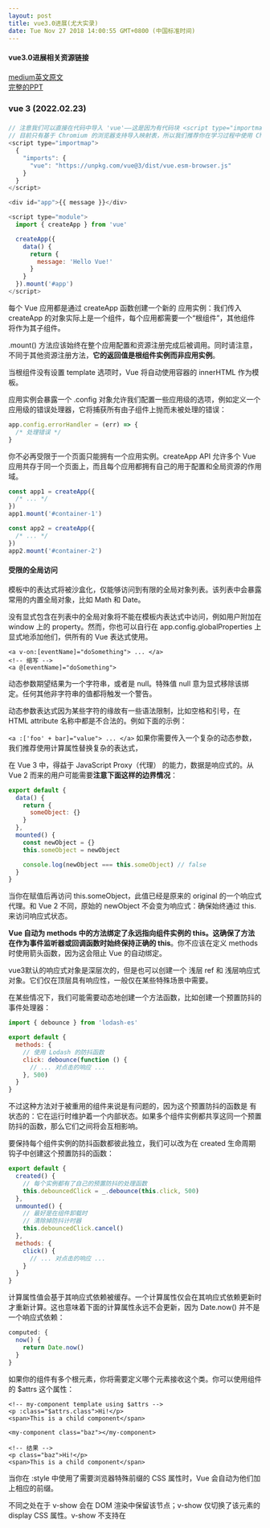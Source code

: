 ```yaml
---
layout: post
title: vue3.0进展(尤大实录)
date: Tue Nov 27 2018 14:00:55 GMT+0800 (中国标准时间)
---
```

#### **vue3.0进展相关资源链接**
[medium英文原文](https://medium.com/the-vue-point/plans-for-the-next-iteration-of-vue-js-777ffea6fabf)<br/>
[完整的PPT](https://docs.google.com/presentation/d/1yhPGyhQrJcpJI2ZFvBme3pGKaGNiLi709c37svivv0o/edit#slide=id.p)<br/>

### vue 3 (2022.02.23)

### 

```js
// 注意我们可以直接在代码中导入 'vue'——这是因为有代码块 <script type="importmap">，使用了一个名为导入映射表 (Import Maps) 的浏览器原生功能。
// 目前只有基于 Chromium 的浏览器支持导入映射表，所以我们推荐你在学习过程中使用 Chrome 或 Edge。如果更偏爱那些还不支持导入映射表的浏览器，你可以使用 es-module-shims 来进行 polyfill。
<script type="importmap">
  {
    "imports": {
      "vue": "https://unpkg.com/vue@3/dist/vue.esm-browser.js"
    }
  }
</script>

<div id="app">{{ message }}</div>

<script type="module">
  import { createApp } from 'vue'

  createApp({
    data() {
      return {
        message: 'Hello Vue!'
      }
    }
  }).mount('#app')
</script>
```

每个 Vue 应用都是通过 createApp 函数创建一个新的 应用实例：我们传入 createApp 的对象实际上是一个组件，每个应用都需要一个“根组件”，其他组件将作为其子组件。

.mount() 方法应该始终在整个应用配置和资源注册完成后被调用。同时请注意，不同于其他资源注册方法，**它的返回值是根组件实例而非应用实例**。

当根组件没有设置 template 选项时，Vue 将自动使用容器的 innerHTML 作为模板。

应用实例会暴露一个 .config 对象允许我们配置一些应用级的选项，例如定义一个应用级的错误处理器，它将捕获所有由子组件上抛而未被处理的错误：

```js
app.config.errorHandler = (err) => {
  /* 处理错误 */
}
```

你不必再受限于一个页面只能拥有一个应用实例。createApp API 允许多个 Vue 应用共存于同一个页面上，而且每个应用都拥有自己的用于配置和全局资源的作用域。

```js
const app1 = createApp({
  /* ... */
})
app1.mount('#container-1')

const app2 = createApp({
  /* ... */
})
app2.mount('#container-2')
```

#### 受限的全局访问
模板中的表达式将被沙盒化，仅能够访问到有限的全局对象列表。该列表中会暴露常用的内置全局对象，比如 Math 和 Date。

没有显式包含在列表中的全局对象将不能在模板内表达式中访问，例如用户附加在 window 上的 property。然而，你也可以自行在 app.config.globalProperties 上显式地添加他们，供所有的 Vue 表达式使用。


```vue
<a v-on:[eventName]="doSomething"> ... </a>
<!-- 缩写 -->
<a @[eventName]="doSomething">
```
动态参数期望结果为一个字符串，或者是 null。特殊值 null 意为显式移除该绑定。任何其他非字符串的值都将触发一个警告。

动态参数表达式因为某些字符的缘故有一些语法限制，比如空格和引号，在 HTML attribute 名称中都是不合法的。例如下面的示例：

<!-- 这会触发一个编译器警告 -->
`<a :['foo' + bar]="value"> ... </a>`
如果你需要传入一个复杂的动态参数，我们推荐使用计算属性替换复杂的表达式，


在 Vue 3 中，得益于 JavaScript Proxy（代理） 的能力，数据是响应式的。从 Vue 2 而来的用户可能需要**注意下面这样的边界情况**：

```js
export default {
  data() {
    return {
      someObject: {}
    }
  },
  mounted() {
    const newObject = {}
    this.someObject = newObject

    console.log(newObject === this.someObject) // false
  }
}
```
当你在赋值后再访问 this.someObject，此值已经是原来的 original 的一个响应式代理。和 Vue 2 不同，原始的 newObject 不会变为响应式：确保始终通过 this. 来访问响应式状态。

**Vue 自动为 methods 中的方法绑定了永远指向组件实例的 this。这确保了方法在作为事件监听器或回调函数时始终保持正确的 this**。你不应该在定义 methods 时使用箭头函数，因为这会阻止 Vue 的自动绑定。


vue3默认的响应式对象是深层次的，但是也可以创建一个 浅层 ref 和 浅层响应式对象。它们仅在顶层具有响应性，一般仅在某些特殊场景中需要。

在某些情况下，我们可能需要动态地创建一个方法函数，比如创建一个预置防抖的事件处理器：

```js
import { debounce } from 'lodash-es'

export default {
  methods: {
    // 使用 Lodash 的防抖函数
    click: debounce(function () {
      // ... 对点击的响应 ...
    }, 500)
  }
}
```
不过这种方法对于被重用的组件来说是有问题的，因为这个预置防抖的函数是 有状态的：它在运行时维护着一个内部状态。如果多个组件实例都共享这同一个预置防抖的函数，那么它们之间将会互相影响。

要保持每个组件实例的防抖函数都彼此独立，我们可以改为在 created 生命周期钩子中创建这个预置防抖的函数：

```js
export default {
  created() {
    // 每个实例都有了自己的预置防抖的处理函数
    this.debouncedClick = _.debounce(this.click, 500)
  },
  unmounted() {
    // 最好是在组件卸载时
    // 清除掉防抖计时器
    this.debouncedClick.cancel()
  },
  methods: {
    click() {
      // ... 对点击的响应 ...
    }
  }
}
```

计算属性值会基于其响应式依赖被缓存。一个计算属性仅会在其响应式依赖更新时才重新计算。这也意味着下面的计算属性永远不会更新，因为 Date.now() 并不是一个响应式依赖：

```js
computed: {
  now() {
    return Date.now()
  }
}
```

如果你的组件有多个根元素，你将需要定义哪个元素接收这个类。你可以使用组件的 $attrs 这个属性：
```vue
<!-- my-component template using $attrs -->
<p :class="$attrs.class">Hi!</p>
<span>This is a child component</span>

<my-component class="baz"></my-component>

<!-- 结果 -->
<p class="baz">Hi!</p>
<span>This is a child component</span>
```

当你在 :style 中使用了需要浏览器特殊前缀的 CSS 属性时，Vue 会自动为他们加上相应的前缀。


不同之处在于 v-show 会在 DOM 渲染中保留该节点；v-show 仅切换了该元素的 display CSS 属性。v-show 不支持在 <template> 元素上使用，也没有 v-else 来配合。

当 v-if 和 v-for 同时存在于一个元素上的时候，v-if 会首先被执行

v-for当遍历一个对象时，顺序是依据 Object.keys() 的枚举顺序，由于不同的 JavaScript 引擎可能会有不同的实现，所以可能会导致顺序不一致。

```vue
<!-- 
 这会抛出一个错误，因为属性 todo 此时
 没有在该实例上定义
-->
<li v-for="todo in todos" v-if="!todo.isComplete">
  {{ todo.name }}
</li>

<!-- 推荐 -->
<template v-for="todo in todos">
  <li v-if="!todo.isComplete">
    {{ todo.name }}
  </li>
</template>
```

在计算属性中使用 reverse() 和 sort() 请保持谨慎！这两个方法将改变原始数组，计算函数中不应该这么做。请在调用这些方法之前创建一个原数组的副本：


有时我们会需要在内联的事件处理器中访问原生 DOM 事件。你可以给该处理器方法传入一个特殊的 $event 变量，或者使用一个内联箭头函数：

```vue
<!-- 使用特殊的 $event 变量 -->
<button @click="warn('Form cannot be submitted yet.', $event)">
  Submit
</button>

<!-- 使用箭头函数 -->
<button @click="(event) => warn('Form cannot be submitted yet.', event)">
  Submit
</button>
```

使用修饰符时需要注意调用的顺序，因为据此生成的相关代码也会是同样的顺序。因此使用 @click.prevent.self 会阻止元素内的所有点击而 @click.self.prevent 则只会阻止对元素本身的点击。

```vue
<!-- 添加事件监听器时，使用 capture（捕获）模式 -->
<!-- 例如：一个指向内部元素的事件，在被内部元素处理前，先被外部处理 -->
<div @click.capture="doThis">...</div>

<!-- 这个点击事件最多被触发一次 -->
<a @click.once="doThis"></a>

<!-- 滚动事件的默认行为（滚动）将立即发生 -->
<!-- 而不是等待 `onScroll` 完成  -->
<!-- 以防其中包含 `event.preventDefault()` -->
<div @scroll.passive="onScroll">...</div>
```

请勿同时使用 .passive 和 .prevent，因为 .prevent 会被忽略并且你的浏览器可能会抛出警告。请记住，.passive 是向浏览器表明你_不想_阻止事件的默认行为。并且如果你这样做，可能在浏览器中收到一个警告。


```js
<input
  :value="text"
  @input="event => text = event.target.value">
// 等价于
<input v-model="text">
```
v-model 会忽略任何表单元素上初始的 value，checked 或 selected attributes。它将始终将当前绑定的 JavaScript 状态视为数据的正确来源。你应该在 JavaScript 侧声明该初始值，使用data 选项。

```html
<span>多行信息：</span>
<p style="white-space: pre-line;">{{ message }}</p>
<textarea v-model="message" placeholder="请添加多行..."></textarea>

<!-- 错误 -->
<!-- 注意插值表达式在 <textarea> 中将不会工作。请使用 v-model 来替代。 -->
<textarea>{{ text }}</textarea>

<!-- 正确 -->
<textarea v-model="text"></textarea>
```

默认情况下，v-model 会在每次 input 事件后更新数据 (IME composition 阶段的状态例外)。你可以添加 lazy 修饰符来改为在每次 change 事件后更新数据：
```html
<!-- 在 "change" 事件后同步更新而不是 "input" -->
<input v-model.lazy="msg" />
```

### vue 3.0 beta (2020.04.21)

[vue3.0相关阅读](https://juejin.im/e/vue-3)

#### performance

- 重写了虚拟Dom的实现（且保证了兼容性，脱离模版的渲染需求旺盛）。
- 编译模板的优化。
- 更高效的组件初始化。
- update性能提高1.3~2倍。
- SSR速度提高了2~3倍。

**要点1：编译模板的优化**

其实就是将模板编译成带标识的，静态节点和动态节点会有不同的标识，这样等到diff算法时，静态节点就不需要遍历，直接追踪带有动态节点标识的即可。提升了js的执行效率。

**要点2: 事件监听缓存：cacheHandlers**

正常情况下，当函数更新时，定义的函数每次都会更新成新的，然后再绑定到模板上，但这样也会有性能的消耗。这里的cacheHandlers其实就是将函数缓存起来而已。


#### tree shaking

- 可以将无用模块“剪辑”，仅打包需要的（比如v-model,<transition>，用不到就不会打包）。
- 一个简单“HelloWorld”大小仅为：13.5kb
- 11.75kb，仅Composition API。包含运行时完整功能：22.5kb，
- 拥有更多的功能，却比Vue 2更迷你。

很多时候，我们并不需要 vue提供的所有功能，在 vue 2 并没有方式排除掉，但是 3.0 都可能做成了按需引入。

#### composition api

混入(mixin) 将不再作为推荐使用， Composition API可以实现更灵活且无副作用的复用代码。与React Hooks 类似的东西，实现方式不同。

[具体参考](https://composition-api.vuejs.org/api.html#setup)，主要是上面6个api，其他都是工具函数


#### fragment

Fragment翻译为：“碎片”

- 不再限于模板中的单个根节点
- render 函数也可以返回数组了，类似实现了 React.Fragments 的功能 。

#### vite

地址：github.com/vuejs/vite
一个简易的http服务器，无需webpack编译打包，根据请求的Vue文件，直接发回渲染，且支持热更新（非常快）。其实就是前端发送请求，然后vue的服务器分析请求的资源，然后将处理好的文件发回浏览器，就可以直接在浏览器里渲染，就不需要webpack等处理包的工具。



### vue 3.0 (更早)

以下内容整理自尤大演讲视频,[点击查看视频详情](https://juejin.im/entry/5bfb441351882528c4467bc4?utm_source=gold_browser_extension)

vue3.0**进展特性一栏**
1. 更快
  - virtual DOM实现重构，优化编译减少运行时开销
  - 优化slots的生成
  - 静态内容的提取
  - 数据监听系统
  - 利用proxy减少组件实例初始化开销
2. 更小
  - vue本身的runtime可以变得更小
3. 更易维护
  - Flow -> TypeScript
  - 内部模块解耦
  - 模板编译器重构
  - 更好的多端渲染支持
  - 更好的警告信息
4. 新特性
  - 新功能之响应式的数据监听Api
  - 轻松排查组件更新的触发原因
  - 更好的ts支持包括原生的Calss Api和TSX
  - Experimental Hooks api
  - Experimental Time slicing Support
5. 关于IE支持
6. 最早也得2019年下半年发布


**virtual DOM实现重构，优化编译减少运行时开销**<br/>
virtual dom在运行时有很多潜在开销，比如说在模板里有很多不会变动的地方，但虚拟dom会重新生成这些节点，然后对这些节点进行比对，其实这些操作在很多情况下其实不必要，因此可以在编译时对模板进行分析，来减少这些运行时的开销。vue2.x有一定程度的优化，但3.0更彻底。

当将模板编译为虚拟dom的渲染函数时，在vue2.0里不管是原生组件还是浏览器自带的html的元素，都是统一作为一个字符串传递给h函数（就是创建一个虚拟node的一个函数）里，然后判断一个元素到底是组件还是原生元素的时候，其实是在运行时来做的。这里不可避免就有些开销，因为都需要先判断一下是组件还是原生元素。而3.0则在编译时进行判断，如果一定是一个html原生元素的话，那我们在运行时就直接生成原生元素对应的虚拟dom的代码。同样，如果是组件，就生成组件的代码。这就是所谓的`Component fast Path`，还有就是尽可能生成所谓的叫`Monomorphic calls`，即在生成这些虚拟node的时候，我们的函数调用要尽可能的形状一致，也就是它要有同样个数的参数。这样对于我们生成的代码，更易于被js引擎来优化，这些就是一些比较底层的优化技巧。

最后还可以做，在模板中直接静态的分析一个元素所包含的子元素的类型，比如下面代码，我们在div里有一个span标签，这时就可以在生成的代码里面，给运行时留下一些类似于`hint`(其实就是一些提示)，比如这里是一个元素，然后就可以在算法里，直接跳入对应只有一个子元素的这个分支。就可以跳过很多其他不必要的判断，这些积少成多的优化，就可以在整个应用产生很客观的收益。

```html
<div>
  <span></span>
</div>
```

**优化slots的生成：**

之前我们使用slots时，一般先在父组件里定义一个slot，然后会自动传入到子组件。但当这个slot在父组件内变化后，会先在父组件里更新完毕，然后才会传入子组件并引发子组件更新，也就是每次都需要更新两个组件，也就是父子关联更新。在新的生成机制里，我们将所有的slot都跟`scope slot`一样统一生成为一个函数，这个函数可以认为是一个lazy的函数，当你把函数传给子组件之后，由子组件来决定什么时候来调用这个函数，当子组件调用这个函数的时候，这个slot的依赖就成为了子组件而不是父组件的，这时当依赖变动的时候，只需要重新渲染子组件，然后父子的依赖就彻底的分开。这样在整个应用中就会得到一个非常精确的组件级的依赖收集，进而可以进一步的避免不必要的组件渲染。到这里，就基本可以说vue的更新检测是完全精确的了，也就是任何组件当其真正的依赖变化时才会更新，就不存在需要手动优化组件过度重绘这个问题了。

**静态内容的提取：**

这个其实在2.0里已经做了，就是当我们检测到一部分的模板是不变的，直接可以把它提取出来，那么在之后的更新中，这一部分模板不仅可以直接复用之前的虚拟DOM，连比对过程都可以直接整个树直接跳过。但2.0里没有做的是，当一个元素它内部任意深度包含任意动态内容的时候，那整个元素就无法被静态化，那这就很可惜，但是还可以做一些优化，那就是如果这个元素本身上面所有的属性都是静态的，那就可以把这个属性对象给提取出来，提取之后，然后我们比对这个元素的时候，发现这个元素它的所有的data都是一样的，那这个元素本身就不需要比对了。然后就可以直接去比对他们的children就可以了。

还有内联事件函数提取，比如`<Comp @event="count++">`其实就是一个内联的函数，也就是每次重新渲染的时候都会生成一个新的函数，由于这个新的函数和之前的函数是不一样的，虽然做的事情是一样的，但对于js来说无法区分，因此为了安全起见，会导致这个子组件每次都重新渲染，通过一定程度的优化，就是我们把它生成一次之后，就把它给cache，之后每次都复用同一个函数，这样就可以避免子组件无谓更新的一个效果。

以上就是关于模板编译以及虚拟dom运行时性能方面的优化

**数据监听系统**:  

在2.0里面，用的是ES5的getter及setter，也就是`Object.defineProperty`这个api，在3.0里我们会基于proxy来实现一个全新的数据监听系统。这个已经实现在我们的Prototype里面了，还实现了全语言特性支持，同时还有更好的特性。全语言特性支持意味着，对新属性的增加、删除，数组的index/length修改，Map,Set,WeakMap,WeakSet及Classes等都能完美支持。同时在应用初始化时候，侦听大规模数据的时候，性能也会得到提升。事实上基于proxy的数据侦听系统，是所谓的lazy by default，就是只有当一个数据被用到的时候，我们才会使用它，如果对于一个大数据，但是只使用了其中的一部分，那其实我们只会监听其中的一小部分，这也是另一方面的一个性能优化。

**利用proxy还可以减少组件实例初始化开销**:  

我们知道每个vue组件都会代理它所包含的，包括所有的data，computed以及props，这些代理都是通过`Object.defineProperty`来实现的。在实际的实例生成中，其实大量的`Object.defineProperty`是一个相对昂贵的一个操作。在3.0里，我们直接暴露给用户的这个this,其实是一个真正的组件实例的一个proxy，然后当你在这个proxy上获取一些属性的时候，我们内部再做判断，这样就彻底的避免了`Object.defineProperty`使用。然后实测下来也是对组件实例化、初始化，实例的初始化带来了很高的性能提升，所以实例及组件的初始化也快了近一倍。所有这些初始化最终达到的一个大概的效果就是，**速度加倍，内存占用减半**。这些改动都不涉及上层api的改动，也就是说使用3.0还是之前的api就可以达到这个性能。另外proxy不但可以监听set，get，还可以做更多事情

**vue本身的runtime可以变得更小**:  

现在vue代码运行时也就是20k左右，为了做到更小，就是让我们的整个代码结构可以和tree-shaking（可以在最后编译的时候将没有用到的代码给扔掉）配合起来。之前vue的代码，一个vue对象进来，然后所有的东西都在这个vue对象上，这样的话其实所有你没有用到的东西，也没有办法扔掉，因为他们都被增添到vue这个全局对象上了。但在3.0里面，一些不是每个应用都需要的功能，就做成了按需引入，用ES module import按需引入，比如内置组件keep-alive，transition等,以及指令的配合的运行时，比如v-model，v-for，需要的一些helper的函数，各种的工具函数，比如说创建一个async component、使用mixins,或者是memoize(这是一个新的内部工具函数)，很多时候这些工具函数，都可以做成按需引入。

还有很多指令的运行时，在我们编译的时候，就可以生成对应的代码。也就是说当你使用了v-model的时候，我们才会去miport v-model相关的代码。这就保证了当你使用最基本的功能时，你就只会用到最核心的任何vue应用都会用到的那一部分代码。这样总的效果就是最终vue运行时的代码在10k左右，这样在之前速度加倍，内存减半后，这里还是可以尺寸减半（就是代码大小减半）。


**更易于维护**<br/>
其实是针对vue的开发团队而言的，这对于想要阅读源码及参与进来的开发人员来说，也是一件有意义的事情。


**Flow -> TypeScript**<br/>
代码从Flow迁徙到ts,我们是用ts完全重写了。flow这个项目，说实话facebook维护的不怎么样。ts则更加友好。所以以后全部改用ts，所以以后对ts的支持会越来越好。。。


**内部模块解耦**<br/>
对于2.0的源码其实是不太好理解的，但到了3.0,因为用到了ts，本身这些声明的类型就有助于理解源码。因此对于阅读源码的人来说更友好。
另外就是在内部的模块进行清晰的解耦，也就是说解耦后的模板是相对独立的，是可以单独使用的，因此只需要每个模块每个模块的阅读源码就好，每个模块内部还有文档及单元测试。然后就可以直接提出PR或改动，而不用担心影响到其他模块。这也是出于让更多的人参与到vue源码开发的目的的。


**模板编译器重构**<br/>
目标是插件化设计，其实在2.0里也有类似的，但是在内部有很多比如像v-if,v-for这样的编译的逻辑，是直接写死的代码。我们希望插件化以后，每一个对应的指令或者每一个之前提到的各种优化，都可以单独的做成一个一个的解耦的小插件。这样对于用户的阅读，维护及修bug都是可以起到一定程度的改善。

然后对于编译，我们希望能够提供一个带位置信息的Parser，这样的话就可以生成Source map。这样的话，如果生成的渲染函数里产生了runtime的错误，就会直接指向模板中出错的地方，同时这也是为更好的IDE工具链铺路。

在各种IDE中，有语法高亮及像vscode的vue插件vetur,他们需要用Vue的Parser去做一些事情。然后还有比如像ESLint的plugin，它也需要一个Vue的Parser，其实这几个东西他们都有各自的Vue Parser的实现，还有比如说pretty里面也用Vue Parser，但是我们希望有一个真正的基础的Parser，可以服务于所有这些用例。然后就是Vetur的作者，微软的vscode团队开发人员，正在投入Vetur相关的改善，接下来会有密切合作，同时vue3.0编译器重构他也会直接参与进来。

**更好的多端渲染支持**<br/>
weex, wepy（把vue编译成小程序）等，我们也希望之后vue可以作为一个运行时，去支持编译到尽可能多的端，最终实现`learn once ,run anywhere`,2.0虽然能做到这一点，但是需要开发者fork vue的源码，来实现这些功能，这样对于维护成本就会提高很多。

然后在vue3.0里，我们会引入一个真正的Custom Render API，你要做的就是import 这个createRenderer,如下：
```js
import { createRenderer } from '@vue/runtime-core'
const { render } = createRenderer({
  nodeOps,
  patchData
})
```
这里的runtime-core就是一个平台无关的runtime，它包含了vue的各种组件，虚拟dom的这些算法等等，但是它不包含任何跟dom直接相关的代码。跟dom直接相关的代码，就是在你createRenderer的时候，通过上面的nodeOps(这些就是节点操作)以及patchData（就是如何处理一个元素在被更新的时候，它上面的各种属性的操作），提供这些对应的函数之后,你就获得了一个render函数。这个render函数可以让你，把vue的组件及虚拟dom直接渲染到你的原生对象上面去。

还有源码里的runtime-dom， 就是以后跑在浏览器里面的这一块，也是用一模一样的Custom Render代码给它包出来的，所以以后vue本身的针对浏览器的这个，其实也是用一样的API写出来的。所以以后像weex及小程序的维护者，在用vue来做这些渲染到原生的实现的时候，其实就是完全只需要把runtime-core拉进来作为一个依赖就行了，那以后vue有更新，就只需更新依赖就行了，也不需要fork,然后去处理各种可能存在的各种merge conflict。

然后在源码里面还有runtime-test，现在vue3.0自己的测试都是用它写的，他可以跑在nodejs里面，它都不需要js dom就可以直接跑起来，然后它还给你一个功能就是，可以查看所做的每一次的这个操作，来确认它有没有真正做正确的操作。

**更好的警告信息**<br/>
- 组件堆栈包含函数式组件
- 可以直接在警告信息中查看组件的props
- 在更多的警告中提供组件堆栈信息


**新功能之响应式的数据监听Api**<br/>
vue之前的响应式功能并没有暴露出来，而3.0里暴露了出来，如下
```js
import { observable, effect } from 'vue'

const state = observable({
  count: 0
})

effect(() => {
  console.log(`count is: ${state.count}`)
})// count is: 0

state.count++ // count is:1
```
现在的话就是直接作为可以import的两个函数，显示的创建一个用observable函数去创建一个显示的响应式的对象。这个就跟你把一个对象，传到vue的组件的data里面被转化之后，他就变为一个响应式的效果一样。所谓的响应式就是，在effect当中去依赖任何响应式的对象，就会注册依赖，那之后当这个对象被改动的时候，这个effect就会重新再执行一遍。

其实暴露这个api的目的是说，我们可以轻松的用observable轻松的实现跨组件的状态共享。在一些简单的应用里面就已经可以应付很多常见的用例了。

**轻松排查组件更新的触发原因**<br/>
我们希望轻松排查组件更新的触发原因，一些用户对vue的这种可变数据的开发模式，他们的一种担心就是说，我可以在任何的地方去改动数据，然后会触发一连串的反应，但是这可能最后让我没有办法去理解，为什么我的组件会更新。

然后在3.0里提供了`renderTriggered`这个api，就是每一次组件触发更新的时候，就可以在这个地方放一个debugger,这样之后就可以在浏览器里面直接的看到究竟是哪一行触发的这个更新，同时event还可以提供一些更具体的信息。

```js
const Comp = {
  render(props) {
    return h('div', props.count)
  },
  renderTriggered(event) {
    debugger
  }
}
```

**更好的ts支持包括原生的Calss Api和TSX**<br/>
我们会有一个原生的Class api，你就不要再依赖第三方同时也不需要依赖Vue Class Component这个库了。因为我们已经内置了原生支持，这样性能也会好很多。其实api不仅仅可以在ts里面用，如果你在原生es2015里面用，甚至不需要babel编译，就是原生的浏览器支持的Class,我们也支持，而且语法几乎是一样的。
```js
interface HelloProps {
  text: string
}

class Hello extends Component<HelloProps> {
  count = 0

  render() {
    return <div>
      {this.count}
      {this.$props.text}
    </div>
  }
}
```
ts文件用TSX的时候最大的好处是，在编辑器里就可以及时给出错误提示。


**Experimental Hooks api**<br/>
- 作为一种逻辑复用机制，大概率取代mixins

最近大家对于React Hooks也已经听了很多了，React Hooks其实它背后的用处、意义及实现，其实和react本身并没有特别直接的关联，他是一个可以在任何框架内被使用的概念，事实上在vue中也是完全可以用的，而且vue之前也已经放了一个叫vue hooks的实验性质的库，在vue中实现也是完全没有问题的。

Hooks作为一种逻辑复用机制，可以说是完爆mixins的，我们也希望在vue中提供类似的机制，当然是否完全提供跟react完全一样的api，还有待商榷，我们希望是能够提供类似的功能，但是更贴合vue用户的习惯，所以目前还在研究，怎样以一种更合理的方式来引入这个东西。

我们确实也不希望以Hooks作为vue的一个主要使用的api，因为这和vue一直以来的设计是不太一致的，但是它本身的功能还是很有用的。所以我们希望能够把hooks以一种取代mixins的，这样的一种逻辑复用机制的形式引入进来。大家有兴趣可以去github上找vue hooks相关的代码。


**Experimental Time slicing Support**<br/>
Time slicing其实也是react前段时间提出的一个概念，叫做`Concurrent  React`，也就是说能够让我们的这个框架，在进行js计算的时候，把这些js计算切成一块一块的，一帧一帧的去做。因为作为框架最容易导致的问题就是我们在浏览器的主线程里面，进行大量的js操作，会使得整个主线程就被block，被block的时候浏览器其实是处在一个完全没有响应的状态。此时用户所有的事件（比如点击，输入等）全部都是无法被响应的。如果用户的输入导致大量的js计算，同时用户继续输入的话，就会导致大量计算被重复，被重复的推进来，那么性能就直线下降。要改进这个问题，可以通过每16毫秒也就是每一帧，我们做了这么多活以后，就把yeild给浏览器，让用户的事件重新进来，然后触发更新。这中间有机会说，可以让用户的这个新事件进来以后，可能会导致一些之前的需要做的更新被invalid，也就是可以不用去做。那么就可以省去一些不必要的活儿。
```js
// 一个间隔一毫秒执行的函数
function block() {
  const start = performance.now()
  while (performance.now() - start < 1){
    // block
  }
}
```
比如用户每输入一个字母都会触发一个200个组件同时更新的场合，每个组件假设更新时间为1毫秒，则200个组件就需要200ms，这个时候用户不停的输入，可以看到输入框并不是立刻显示出来用户输入的信息，而是有卡滞的一下子出来很多用户输入的信息。。。这种体验就不太好，如果使用Time slicing之后(具体性能可以查看chrome的perfermance录制详情)，大量的js计算被切成一帧一帧的，每一帧只做差不多16到17ms的工作量，然后就会交还给浏览器，那么浏览器就有机会去监听用户事件，同时再去做出响应，就使得整个应用，即使进行大量js计算的时候，依然保持着能够响应用户的操作。
如下图：
![time slicing](http://wx1.sinaimg.cn/mw690/006XbPrRly1gbk9dleer4j31g80u0k86.jpg)
还可参考：<br/>
[react的Fiber](https://juejin.im/post/5ab7b3a2f265da2378403e57)<br/>
[完全理解React Fiber](http://www.ayqy.net/blog/dive-into-react-fiber/)<br/>

**关于IE**
会有一个专门的版本，在IE11中自动降级为旧的getter/setter机制，并对ie中不支持的用法给出警告。当然在新的浏览器里会用proxy的版本来提高性能。


**关于发布时间**<br/>
最早也得明年下半年发布。。。

